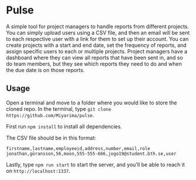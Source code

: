 # Pulse

A simple tool for project managers to handle reports from different projects. You can simply upload users using a CSV file, and then an email will be sent to each respective user with a link for them to set up their account.
You can create projects with a start and end date, set the frequency of reports, and assign specific users to each or multiple projects. Project managers have a dashboard where they can view all reports that have been sent in, and so do team members, but they see which reports they need to do and when the due date is on those reports.

## Usage

Open a terminal and move to a folder where you would like to store the cloned repo. In the terminal, type `git clone https://github.com/Miyarima/pulse`.

First run `npm install` to install all dependencies.

The CSV file should be in this format:

```
firstname,lastname,employeeid,address,number,email,role
jonathan,göransson,56,moon,555-555-666,jogo19@student.bth.se,user
```

Lastly, type `npm run start` to start the server, and you'll be able to reach it on `http://localhost:1337`.
